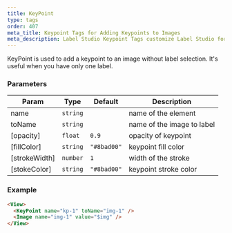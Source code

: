 ```yaml
---
title: KeyPoint
type: tags
order: 407
meta_title: Keypoint Tags for Adding Keypoints to Images
meta_description: Label Studio Keypoint Tags customize Label Studio for adding keypoints to images for machine learning and data science projects.
---
```


KeyPoint is used to add a keypoint to an image without label selection. It's useful when you have only one label.

### Parameters

| Param | Type | Default | Description |
| --- | --- | --- | --- |
| name | <code>string</code> |  | name of the element |
| toName | <code>string</code> |  | name of the image to label |
| [opacity] | <code>float</code> | <code>0.9</code> | opacity of keypoint |
| [fillColor] | <code>string</code> | <code>&quot;#8bad00&quot;</code> | keypoint fill color |
| [strokeWidth] | <code>number</code> | <code>1</code> | width of the stroke |
| [stokeColor] | <code>string</code> | <code>&quot;#8bad00&quot;</code> | keypoint stroke color |

### Example
```html
<View>
  <KeyPoint name="kp-1" toName="img-1" />
  <Image name="img-1" value="$img" />
</View>
```

